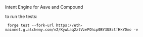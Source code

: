 Intent Engine for Aave and Compound

to run the tests:
```
 forge test --fork-url https://eth-mainnet.g.alchemy.com/v2/KywLaq2zlVzePOhip0BY3U8ztfHkYDmo -v
```

